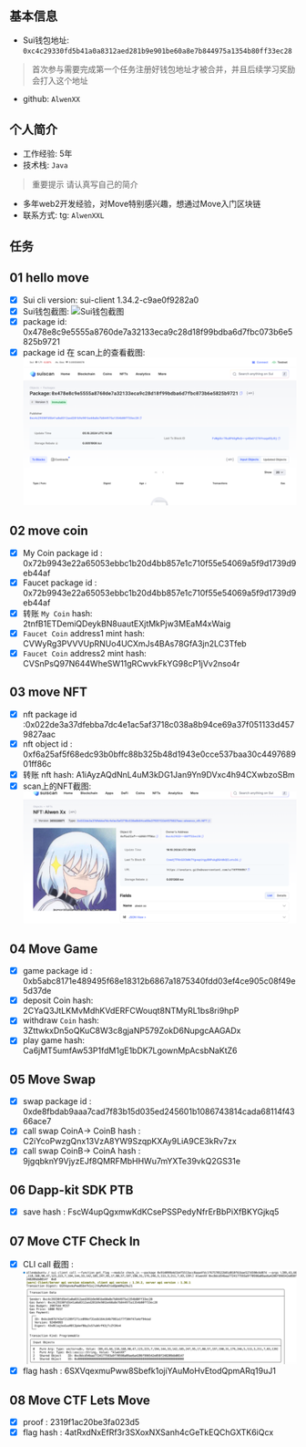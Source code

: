 ## 基本信息
- Sui钱包地址: `0xc4c29330fd5b41a0a8312aed281b9e901be60a8e7b844975a1354b80ff33ec28`
> 首次参与需要完成第一个任务注册好钱包地址才被合并，并且后续学习奖励会打入这个地址
- github: `AlwenXX`

## 个人简介
- 工作经验: 5年
- 技术栈: `Java`
> 重要提示 请认真写自己的简介
- 多年web2开发经验，对Move特别感兴趣，想通过Move入门区块链
- 联系方式: tg: `AlwenXXL` 

## 任务

##   01 hello move  
- [x] Sui cli version: sui-client 1.34.2-c9ae0f9282a0
- [x] Sui钱包截图: ![Sui钱包截图](./sacn.pngs)
- [x] package id:  0x478e8c9e5555a8760de7a32133eca9c28d18f99bdba6d7fbc073b6e5825b9721
- [x] package id 在 scan上的查看截图:![Scan截图](./code/task1/scan.png)

##   02 move coin
- [x] My Coin package id :  0x72b9943e22a65053ebbc1b20d4bb857e1c710f55e54069a5f9d1739d9eb44af
- [x] Faucet package id :  0x72b9943e22a65053ebbc1b20d4bb857e1c710f55e54069a5f9d1739d9eb44af
- [x] 转账 `My Coin` hash: 2tnfB1ETDemiQDeykBN8uautEXjtMkPjw3MEaM4xWaig
- [x] `Faucet Coin` address1 mint hash: CVWyRg3PVVVUpRNUo4UCXmJs4BAs78GfA3jn2LC3Tfeb
- [x] `Faucet Coin` address2 mint hash: CVSnPsQ97N644WheSW11gRCwvkFkYG98cP1jVv2nso4r

##   03 move NFT
- [x] nft package id :0x022de3a37dfebba7dc4e1ac5af3718c038a8b94ce69a37f051133d4579827aac
- [x] nft object id :  0xf6a25af5f68edc93b0bffc88b325b48d1943e0cce537baa30c449768901ff86c
- [x] 转账 nft  hash: A1iAyzAQdNnL4uM3kDG1Jan9Yn9DVxc4h94CXwbzoSBm
- [x] scan上的NFT截图:![Scan截图](./scn.png)

##   04 Move Game
- [x] game package id : 0xb5abc8171e489495f68e18312b6867a1875340fdd03ef4ce905c08f49e5d37de
- [x] deposit Coin hash: 2CYaQ3JtLKMvMdhKVdERFCWouqt8NTMyRL1bs8ri9hpP
- [x] withdraw `Coin` hash: 3ZttwkxDn5oQKuC8W3c8gjaNP579ZokD6NupgcAAGADx
- [x] play game hash: Ca6jMT5umfAw53P1fdM1gE1bDK7LgownMpAcsbNaKtZ6

##   05 Move Swap
- [x] swap package id :  0xde8fbdab9aaa7cad7f83b15d035ed245601b1086743814cada68114f4366ace7
- [x] call swap CoinA-> CoinB  hash : C2iYcoPwzgQnx13VzA8YW9SzqpKXAy9LiA9CE3kRv7zx
- [x] call swap CoinB-> CoinA  hash : 9jgqbknY9VjyzEJf8QMRFMbHHWu7mYXTe39vkQ2GS31e

##   06 Dapp-kit SDK PTB
- [x] save hash : FscW4upQgxmwKdKCsePSSPedyNfrErBbPiXfBKYGjkq5

##   07 Move CTF Check In
- [x] CLI call 截图 : ![截图](./tx.png)
- [x] flag hash :  6SXVqexmuPww8Sbefk1ojiYAuMoHvEtodQpmARq19uJ1

##   08 Move CTF Lets Move
- [x] proof :  2319f1ac20be3fa023d5
- [x] flag hash : 4atRxdNxEfRf3r3SXoxNXSanh4cGeTkEQChGXTK6iQcx
